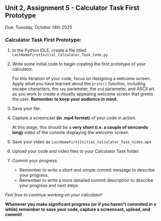 ## Unit 2, Assignment 5 - Calculator Task First Prototype
Due: Tuesday, October 14th 2025

### Calculator Task First Prototype:
1. In the Python IDLE, create a file titled `LastNameFirstInitial_Calculator_Task_Code.py`
2. Write some initial code to begin creating the first prototype of your calculator.

   For this iteration of your code, focus on designing a welcome screen.  Apply what you have learned about the `print()` function, including escape characters, the `sep` parameter, the `end` parameter, and ASCII art as you work to create a visually appealing welcome screen that greets the user.  **Remember to keep your audience in mind.**
   
3. Save your file.
4. Capture a screencast **(in .mp4 format)** of your code in action.

    At this stage, this should be a **very short (i.e. a couple of senconds long)** video of the console displaying the welcome screen.

5. Save your video as `LastNameFirstInitial_Calculator_Task_Video.mp4`
6. Upload your code and video files to your Calculator Task folder.
7. Commit your progress.
    * Remember to write a short and simple commit message to describe your progress.
    * Remember to write a more detailed commit description to describe your progress and next steps.
  
*Feel free to continue working on your calculator!*

**Whenever you make significant progress (or if you haven't commited in a while) remember to save your code, capture a screencast, upload, and commit!**
